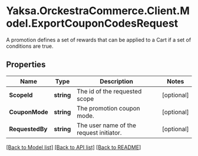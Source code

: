 # Yaksa.OrckestraCommerce.Client.Model.ExportCouponCodesRequest
A promotion defines a set of rewards that can be applied to a Cart if a set of conditions are true.

## Properties

Name | Type | Description | Notes
------------ | ------------- | ------------- | -------------
**ScopeId** | **string** | The id of the requested scope | [optional] 
**CouponMode** | **string** | The promotion coupon mode. | [optional] 
**RequestedBy** | **string** | The user name of the request initiator. | [optional] 

[[Back to Model list]](../README.md#documentation-for-models) [[Back to API list]](../README.md#documentation-for-api-endpoints) [[Back to README]](../README.md)

